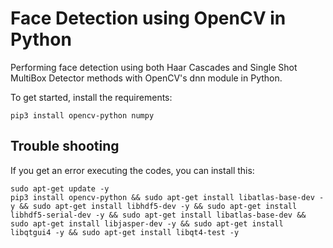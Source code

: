 # Face Detection using OpenCV in Python

Performing face detection using both Haar Cascades and Single Shot MultiBox Detector methods with
OpenCV's dnn module in Python.

To get started, install the requirements:

```pip3 install opencv-python numpy```

## Trouble shooting

If you get an error executing the codes, you can install this:

```
sudo apt-get update -y
pip3 install opencv-python && sudo apt-get install libatlas-base-dev -y && sudo apt-get install libhdf5-dev -y && sudo apt-get install libhdf5-serial-dev -y && sudo apt-get install libatlas-base-dev && sudo apt-get install libjasper-dev -y && sudo apt-get install libqtgui4 -y && sudo apt-get install libqt4-test -y
```